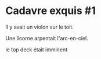 # Cadavre exquis #1

Il y avait un violon sur le toit.

Une licorne arpentait l'arc-en-ciel.

le top deck était imminent
